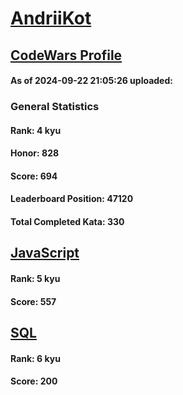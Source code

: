 # [AndriiKot](https://www.codewars.com/users/AndriiKot)
## [CodeWars Profile](https://www.codewars.com/users/AndriiKot)
#### As of 2024-09-22 21:05:26 uploaded:
### General Statistics
#### Rank: 4 kyu
#### Honor: 828
#### Score: 694
#### Leaderboard Position: 47120
#### Total Completed Kata: 330

## [JavaScript](https://github.com/AndriiKot/JavaScript__CodeWars)
#### Rank: 5 kyu
#### Score: 557

## [SQL](https://github.com/AndriiKot/SQL__CodeWars)
#### Rank: 6 kyu
#### Score: 200
